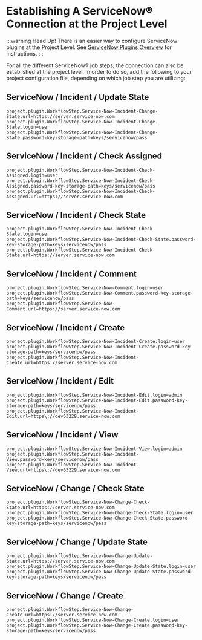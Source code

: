 # Establishing A ServiceNow&reg; Connection at the Project Level

:::warning Head Up!
There is an easier way to configure ServiceNow plugins at the Project Level.  See [ServiceNow Plugins Overview](/manual/plugins/servicenow-plugins-overview.html) for instructions.
:::

For all the different ServiceNow&reg; job steps, the connection can also be established at the project level. In order to do so, add the following to your project configuration file, depending on which job step you are utilizing:

## ServiceNow / Incident / Update State

```
project.plugin.WorkflowStep.Service-Now-Incident-Change-State.url=https://server.service-now.com
project.plugin.WorkflowStep.Service-Now-Incident-Change-State.login=user
project.plugin.WorkflowStep.Service-Now-Incident-Change-State.password-key-storage-path=keys/servicenow/pass
```

## ServiceNow / Incident / Check Assigned

```
project.plugin.WorkflowStep.Service-Now-Incident-Check-Assigned.login=user
project.plugin.WorkflowStep.Service-Now-Incident-Check-Assigned.password-key-storage-path=keys/servicenow/pass
project.plugin.WorkflowStep.Service-Now-Incident-Check-Assigned.url=https://server.service-now.com
```

## ServiceNow / Incident / Check State

```
project.plugin.WorkflowStep.Service-Now-Incident-Check-State.login=user
project.plugin.WorkflowStep.Service-Now-Incident-Check-State.password-key-storage-path=keys/servicenow/pass
project.plugin.WorkflowStep.Service-Now-Incident-Check-State.url=https://server.service-now.com
```

## ServiceNow / Incident / Comment

```
project.plugin.WorkflowStep.Service-Now-Comment.login=user
project.plugin.WorkflowStep.Service-Now-Comment.password-key-storage-path=keys/servicenow/pass
project.plugin.WorkflowStep.Service-Now-Comment.url=https://server.service-now.com
```

## ServiceNow / Incident / Create

```
project.plugin.WorkflowStep.Service-Now-Incident-Create.login=user
project.plugin.WorkflowStep.Service-Now-Incident-Create.password-key-storage-path=keys/servicenow/pass
project.plugin.WorkflowStep.Service-Now-Incident-Create.url=https://server.service-now.com
```

## ServiceNow / Incident / Edit

```
project.plugin.WorkflowStep.Service-Now-Incident-Edit.login=admin
project.plugin.WorkflowStep.Service-Now-Incident-Edit.password-key-storage-path=keys/servicenow/pass
project.plugin.WorkflowStep.Service-Now-Incident-Edit.url=https\://dev63229.service-now.com
```

## ServiceNow / Incident / View

```
project.plugin.WorkflowStep.Service-Now-Incident-View.login=admin
project.plugin.WorkflowStep.Service-Now-Incident-View.password=keys/servicenow/pass
project.plugin.WorkflowStep.Service-Now-Incident-View.url=https\://dev63229.service-now.com
```

## ServiceNow / Change / Check State

```
project.plugin.WorkflowStep.Service-Now-Change-Check-State.url=https://server.service-now.com
project.plugin.WorkflowStep.Service-Now-Change-Check-State.login=user
project.plugin.WorkflowStep.Service-Now-Change-Check-State.password-key-storage-path=keys/servicenow/pass
```

## ServiceNow / Change / Update State

```
project.plugin.WorkflowStep.Service-Now-Change-Update-State.url=https://server.service-now.com
project.plugin.WorkflowStep.Service-Now-Change-Update-State.login=user
project.plugin.WorkflowStep.Service-Now-Change-Update-State.password-key-storage-path=keys/servicenow/pass
```

## ServiceNow / Change / Create

```
project.plugin.WorkflowStep.Service-Now-Change-Create.url=https://server.service-now.com
project.plugin.WorkflowStep.Service-Now-Change-Create.login=user
project.plugin.WorkflowStep.Service-Now-Change-Create.password-key-storage-path=keys/servicenow/pass
```
